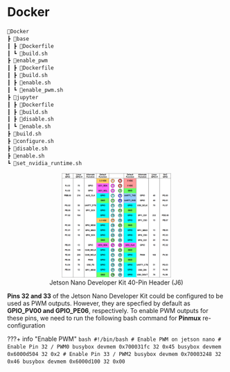 # Docker

``` bash
📂Docker
┣ 📂base
┃ ┣ 🐋Dockerfile
┃ ┗ 📜build.sh
┣ 📂enable_pwm
┃ ┣ 🐋Dockerfile
┃ ┣ 📜build.sh
┃ ┣ 📜enable.sh
┃ ┗ 📜enable_pwm.sh
┣ 📂jupyter
┃ ┣ 🐋Dockerfile
┃ ┣ 📜build.sh
┃ ┣ 📜disable.sh
┃ ┗ 📜enable.sh
┣ 📜build.sh
┣ 📜configure.sh
┣ 📜disable.sh
┣ 📜enable.sh
┗ 📜set_nvidia_runtime.sh
```

<div style="text-align:center"> 
	<img src="../images/646984561.png" width=50% alt="646984561"> 
	<figcaption>Jetson Nano Developer Kit 40-Pin Header (J6)</figcaption> 
</div>

**Pins 32 and 33** of the Jetson Nano Developer Kit could be configured to be used as PWM outputs. 
However, they are specfied by default as **GPIO_PV00 and GPIO_PE06**, respectively. To enable PWM outputs for these pins, we need to run the following bash command for **Pinmux** re-configuration

???+ info "Enable PWM"
	``` bash
    #!/bin/bash
    # Enable PWM on jetson nano
    # Enable Pin 32 / PWM0
    busybox devmem 0x700031fc 32 0x45
    busybox devmem 0x6000d504 32 0x2
    # Enable Pin 33 / PWM2
    busybox devmem 0x70003248 32 0x46
    busybox devmem 0x6000d100 32 0x00
  	```

